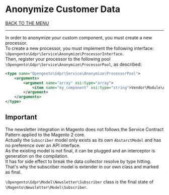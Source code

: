 # Anonymize Customer Data

[BACK TO THE MENU](/magento2-gdpr/)

___

In order to anonymize your custom component, you must create a new processor.  
To create a new processor, you must implement the following interface: `\Opengento\Gdpr\Service\Anonymize\ProcessorInterface`.  
Then, register your processor to the following pool `\Opengento\Gdpr\Service\Anonymize\ProcessorPool`, as described:

```xml
<type name="Opengento\Gdpr\Service\Anonymize\ProcessorPool">
    <arguments>
        <argument name="array" xsi:type="array">
            <item name="my_component" xsi:type="string">Vendor\Module\AnonymizeProcessor</item>
        </argument>
    </arguments>
</type>
```

## Important

The newsletter integration in Magento does not follows the Service Contract Pattern applied to the Magento 2 core.  
Actually the `Subscriber` model only exists as its own `AbstarctModel` and has no preference over an API interface.  
As the existing model is not final, it can be plugged and an interceptor is generation on the compilation.  
It has for side effect to break the data collector resolve by type hitting.  
That's why the subscriber model is extender in our own class and marked as final.

`\Opengento\Gdpr\Model\Newsletter\Subscriber` class is the final state of `\Magento\Newsletter\Model\Subscriber`.
